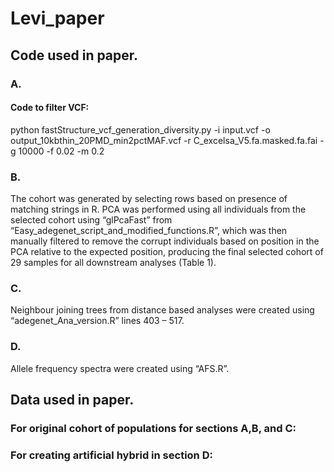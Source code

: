# Levi_paper
## Code used in paper.

### A.
#### Code to filter VCF:
python fastStructure_vcf_generation_diversity.py -i input.vcf -o output_10kbthin_20PMD_min2pctMAF.vcf -r C_excelsa_V5.fa.masked.fa.fai -g 10000 -f 0.02 -m 0.2

### B. 
The cohort was generated by selecting rows based on presence of matching strings in R. PCA was performed using all individuals from the selected cohort using “glPcaFast” from “Easy_adegenet_script_and_modified_functions.R”, which was then manually filtered to remove the corrupt individuals based on position in the PCA relative to the expected position, producing the final selected cohort of 29 samples for all downstream analyses (Table 1).

### C. 
Neighbour joining trees from distance based analyses were created using “adegenet_Ana_version.R” lines 403 – 517.

### D. 
Allele frequency spectra were created using “AFS.R”.

## Data used in paper.

### For original cohort of populations for sections A,B, and C:

### For creating artificial hybrid in section D:
